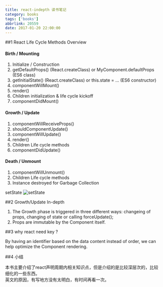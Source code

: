 ```yaml
---
title: react-indepth 读书笔记
category: books
tags: ['books']
abbrlink: 20559
date: 2017-01-20 22:00:00
---
```


##1 React Life Cycle Methods Overview

#### Birth / Mounting

1. Initialize / Construction
2. getDefaultProps() (React.createClass) or MyComponent.defaultProps (ES6 class)
3. getInitialState() (React.createClass) or this.state = ... (ES6 constructor)
4. componentWillMount()
5. render()
6. Children initialization & life cycle kickoff
7. componentDidMount()
#### Growth / Update

1. componentWillReceiveProps()
2. shouldComponentUpdate()
3. componentWillUpdate()
4. render()
5. Children Life cycle methods
6. componentDidUpdate()

#### Death / Unmount

1. componentWillUnmount()
2. Children Life cycle methods
3. Instance destroyed for Garbage Collection

setState
![setState](./react-lifecycle-flow-chart-states.png)

##2 Growth/Update In-depth

1. The Growth phase is triggered in three different ways: changeing of props, changing of state or calling forceUpdate();
2. Props are immutable by the Component itself.

##3 why react need key ?

By having an identifier based on the data content instead of order, we can help optimize the Component rendering.

##4 小结

本书主要介绍了react声明周期内相关知识点，但是介绍的是比较深层次的，比较细化的一些东西。  
英文的原因，有写地方没有太明白，有时间再看一次。
